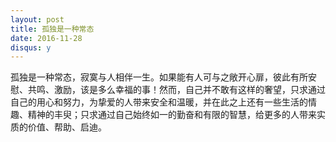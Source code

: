 ```yaml
---
layout: post
title: 孤独是一种常态
date: 2016-11-28
disqus: y
---
```


孤独是一种常态，寂寞与人相伴一生。如果能有人可与之敞开心扉，彼此有所安慰、共鸣、激励，该是多么幸福的事！然而，自己并不敢有这样的奢望，只求通过自己的用心和努力，为挚爱的人带来安全和温暖，并在此之上还有一些生活的情趣、精神的丰臾；只求通过自己始终如一的勤奋和有限的智慧，给更多的人带来实质的价值、帮助、启迪。
